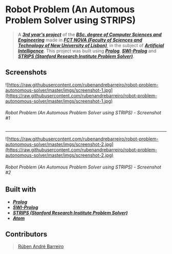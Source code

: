 # Robot Problem (An Automous Problem Solver using STRIPS)

> A [**_3rd year's project_**](http://www.unl.pt/guia/2018/fct/UNLGI_getCurso?curso=935) of the [**_BSc. degree of Computer Sciences and Engineering_**](https://www.fct.unl.pt/en/education/course/integrated-master-computer-science/) made in [**_FCT NOVA (Faculty of Sciences and Technology of New University of Lisbon)_**](https://www.fct.unl.pt/), in the subject of [**_Artificial Intelligence_**](http://www.unl.pt/guia/2018/fct/UNLGI_getUC?uc=1712). This project was built using [**_Prolog_**](https://en.wikipedia.org/wiki/Prolog), [**_SWI-Prolog_**](http://www.swi-prolog.org/) and [**_STRIPS (Stanford Research Institute Problem Solver)_**](https://en.wikipedia.org/wiki/STRIPS).

## Screenshots

![https://raw.githubusercontent.com/rubenandrebarreiro/robot-problem-autonomous-solver/master/imgs/screenshot-1.jpg](https://raw.githubusercontent.com/rubenandrebarreiro/robot-problem-autonomous-solver/master/imgs/screenshot-1.jpg)
######  Robot Problem (An Automous Problem Solver using STRIPS) - Screenshot #1

***

![https://raw.githubusercontent.com/rubenandrebarreiro/robot-problem-autonomous-solver/master/imgs/screenshot-2.jpg](https://raw.githubusercontent.com/rubenandrebarreiro/robot-problem-autonomous-solver/master/imgs/screenshot-2.jpg)
######  Robot Problem (An Automous Problem Solver using STRIPS) - Screenshot #2


## Built with
* [**_Prolog_**](https://en.wikipedia.org/wiki/Prolog)
* [**_SWI-Prolog_**](http://www.swi-prolog.org/)
* [**_STRIPS (Stanford Research Institute Problem Solver)_**](https://en.wikipedia.org/wiki/STRIPS)
* [**_Atom_**](https://atom.io/)

## Contributors

> [Rúben André Barreiro](https://github.com/rubenandrebarreiro/)
